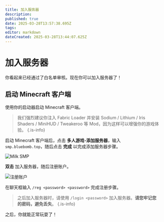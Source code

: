 ```yaml
---
title: 加入服务器
description: 
published: true
date: 2025-03-28T13:57:38.695Z
tags: 
editor: markdown
dateCreated: 2025-03-28T13:44:07.625Z
---
```


# 加入服务器

你看起来已经通过了白名单审核。现在你可以加入服务器了！

## 启动 Minecraft 客户端

使用你的启动器启动 Minecraft 客户端。
> 我们强烈建议你注入 Fabric Loader 并安装 Sodium / Lithium / Iris Shaders / MiniHUD / Tweakeroo 等 Mod，因为这样可以增强你的游戏体验。
{.is-info}

启动 Minecraft 客户端后，点击 **多人游戏-添加服务器**，输入 `smp.bluebomb.top`，随后点击 **完成** 以完成添加服务器步骤。

![Milk SMP](https://img.picui.cn/free/2025/03/28/67e6a9ea44b3e.png)

**双击** 加入服务器，随后注册账户。

![注册账户](https://img.picui.cn/free/2025/03/28/67e6a95719513.png)

在聊天框输入 `/reg <password> <password>` 完成注册步骤。
> 之后加入服务器时，请使用 `/login <password>` 加入服务器。**请您牢记您的密码，避免丢失**。
{.is-info}

之后，你就能正常玩耍了！